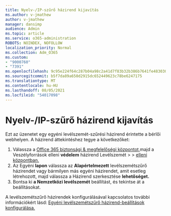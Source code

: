 ```yaml
---
title: Nyelv-/IP-szűrő házirend kijavítás
ms.author: v-jmathew
author: v-jmathew
manager: dansimp
audience: Admin
ms.topic: article
ms.service: o365-administration
ROBOTS: NOINDEX, NOFOLLOW
localization_priority: Normal
ms.collection: Adm_O365
ms.custom:
- "9000760"
- "7391"
ms.openlocfilehash: 9c95e224f64c287b04a98c2a41d7f83b32b386b7641fe483030fa8cc931855a8
ms.sourcegitcommit: b5f7da89a650d2915dc652449623c78be6247175
ms.translationtype: MT
ms.contentlocale: hu-HU
ms.lasthandoff: 08/05/2021
ms.locfileid: "54017098"
---
```

# <a name="fix-languageip-filter-policy"></a>Nyelv-/IP-szűrő házirend kijavítás

Ezt az üzenetet egy egyéni levélszemét-szűrési házirend érintette a bérlői webhelyen. A házirend áttekintéshez tegye a következőket:

1. Válassza a [Office 365 biztonsági & megfelelőségi központot,](https://go.microsoft.com/fwlink/p/?linkid=2077143)majd a Veszélyforrások elleni **védelem** házirend Levélszemét  >    >  [elleni központban.](https://go.microsoft.com/fwlink/?linkid=2101518)
2. Az Egyéni **lapon** válassza az **Alapértelmezett** levélszemétszűrő házirendet vagy bármilyen más egyéni házirendet, amit esetleg létrehozott, majd válassza a Házirend szerkesztése **lehetőséget.**
3. Bontsa ki **a Nemzetközi levélszemét** beállítást, és tekintse át a beállításokat.

A levélszemétszűrő házirendek konfigurálásával kapcsolatos további információkért lásd: [Egyéni levélszemétszűrő házirend-beállítások konfigurálása.](https://go.microsoft.com/fwlink/?linkid=2101054)
